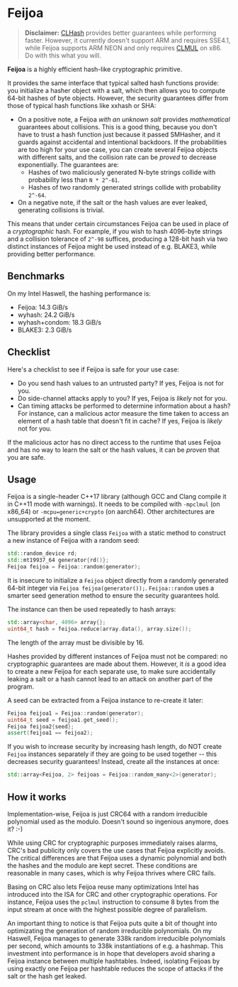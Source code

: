 # Feijoa

> **Disclaimer:** [CLHash](https://github.com/lemire/clhash) provides better guarantees while performing faster. However, it currently doesn't support ARM and requires SSE4.1, while Feijoa supports ARM NEON and only requires [CLMUL](https://en.wikipedia.org/wiki/CLMUL_instruction_set) on x86. Do with this what you will.

**Feijoa** is a highly efficient hash-like cryptographic primitive.

It provides the same interface that typical salted hash functions provide: you initialize a hasher object with a salt, which then allows you to compute 64-bit hashes of byte objects. However, the security guarantees differ from those of typical hash functions like xxhash or SHA:

- On a positive note, a Feijoa *with an unknown salt* provides *mathematical* guarantees about collisions. This is a good thing, because you don't have to trust a hash function just because it passed SMHasher, and it guards against accidental and intentional backdoors. If the probabilities are too high for your use case, you can create several Feijoa objects with different salts, and the collision rate can be *proved* to decrease exponentially. The guarantees are:
	- Hashes of two maliciously generated N-byte strings collide with probability less than `N * 2^-61`.
	- Hashes of two randomly generated strings collide with probability `2^-64`.
- On a negative note, if the salt or the hash values are ever leaked, generating collisions is trivial.

This means that under certain circumstances Feijoa can be used in place of a *cryptographic* hash. For example, if you wish to hash 4096-byte strings and a collision tolerance of `2^-98` suffices, producing a 128-bit hash via two distinct instances of Feijoa might be used instead of e.g. BLAKE3, while providing better performance.


## Benchmarks

On my Intel Haswell, the hashing performance is:

- Feijoa: 14.3 GiB/s
- wyhash: 24.2 GiB/s
- wyhash+condom: 18.3 GiB/s
- BLAKE3: 2.3 GiB/s


## Checklist

Here's a checklist to see if Feijoa is safe for your use case:

- Do you send hash values to an untrusted party? If yes, Feijoa is not for you.
- Do side-channel attacks apply to you? If yes, Feijoa is *likely* not for you.
- Can timing attacks be performed to determine information about a hash? For instance, can a malicious actor measure the time taken to access an element of a hash table that doesn't fit in cache? If yes, Feijoa is *likely* not for you.

If the malicious actor has no direct access to the runtime that uses Feijoa and has no way to learn the salt or the hash values, it can be *proven* that you are safe.


## Usage

Feijoa is a single-header C++17 library (although GCC and Clang compile it in C++11 mode with warnings). It needs to be compiled with `-mpclmul` (on x86_64) or `-mcpu=generic+crypto` (on aarch64). Other architectures are unsupported at the moment.

The library provides a single class `Feijoa` with a static method to construct a new instance of Feijoa with a random seed:

```cpp
std::random_device rd;
std::mt19937_64 generator{rd()};
Feijoa feijoa = Feijoa::random(generator);
```

It is insecure to initialize a `Feijoa` object directly from a randomly generated 64-bit integer via `Feijoa feijoa(generator());`. `Feijoa::random` uses a smarter seed generation method to ensure the security guarantees hold.

The instance can then be used repeatedly to hash arrays:

```cpp
std::array<char, 4096> array{};
uint64_t hash = feijoa.reduce(array.data(), array.size());
```

The length of the array must be divisible by 16.

Hashes provided by different instances of Feijoa must not be compared: no cryptographic guarantees are made about them. However, it *is* a good idea to create a new Feijoa for each separate use, to make sure accidentally leaking a salt or a hash cannot lead to an attack on another part of the program.

A seed can be extracted from a Feijoa instance to re-create it later:

```cpp
Feijoa feijoa1 = Feijoa::random(generator);
uint64_t seed = feijoa1.get_seed();
Feijoa feijoa2{seed};
assert(feijoa1 == feijoa2);
```

If you wish to increase security by increasing hash length, do NOT create `Feijoa` instances separately if they are going to be used together -- this decreases security guarantees! Instead, create all the instances at once:

```cpp
std::array<Feijoa, 2> feijoas = Feijoa::random_many<2>(generator);
```


## How it works

Implementation-wise, Feijoa is just CRC64 with a random irreducible polynomial used as the modulo. Doesn't sound so ingenious anymore, does it? :-)

While using CRC for cryptographic purposes immediately raises alarms, CRC's bad publicity only covers the use cases that Feijoa explicitly avoids. The critical differences are that Feijoa uses a dynamic polynomial and both the hashes and the modulo are kept secret. These conditions are reasonable in many cases, which is why Feijoa thrives where CRC fails.

Basing on CRC also lets Feijoa reuse many optimizations Intel has introduced into the ISA for CRC and other cryptographic operations. For instance, Feijoa uses the `pclmul` instruction to consume 8 bytes from the input stream at once with the highest possible degree of parallelism.

An important thing to notice is that Feijoa puts quite a bit of thought into optimizating the generation of random irreducible polynomials. On my Haswell, Feijoa manages to generate 338k random irreducible polynomials per second, which amounts to 338k instantiations of e.g. a hashmap. This investment into performance is in hope that developers avoid sharing a Feijoa instance between multiple hashtables. Indeed, isolating Feijoas by using exactly one Feijoa per hashtable reduces the scope of attacks if the salt or the hash get leaked.
